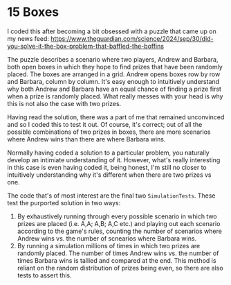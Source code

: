 # 15 Boxes

I coded this after becoming a bit obsessed with a puzzle that came up on my news feed: https://www.theguardian.com/science/2024/sep/30/did-you-solve-it-the-box-problem-that-baffled-the-boffins

The puzzle describes a scenario where two players, Andrew and Barbara, both open boxes in which they hope to find prizes that have been randomly placed. The boxes are arranged in a grid. Andrew opens boxes row by row and Barbara, column by column. It's easy enough to intuitively understand why both Andrew and Barbara have an equal chance of finding a prize first when a prize is randomly placed. What really messes with your head is why this is not also the case with two prizes.

Having read the solution, there was a part of me that remained unconvinced and so I coded this to test it out. Of course, it's correct; out of all the possible combinations of two prizes in boxes, there are more scenarios where Andrew wins than there are where Barbara wins.

Normally having coded a solution to a particular problem, you naturally develop an intimiate understanding of it. However, what's really interesting in this case is even having coded it, being honest, I'm still no closer to intuitively understanding why it's different when there are two prizes vs one.

The code that's of most interest are the final two `SimulationTests`. These test the purported solution in two ways:

1) By exhaustively running through every possible scenario in which two prizes are placed (i.e. A,A; A,B; A,C etc.) and playing out each scenario according to the game's rules, counting the number of scenarios where Andrew wins vs. the number of scnearios where Barbara wins.
2) By running a simulation millions of times in which two prizes are randomly placed. The number of times Andrew wins vs. the number of times Barbara wins is tallied and compared at the end. This method is reliant on the random distribution of prizes being even, so there are also tests to assert this.


